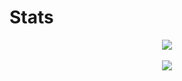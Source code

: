 # Stats

<p align=center>
  <img src="https://github-readme-stats.vercel.app/api?username=digaso&count_private=true&show_icons=true&theme=tokyonight&hide=contribs,prs" />
  <br />
  <br />
  <img src="https://github-readme-stats.vercel.app/api/top-langs/?username=digaso&layout=compact&theme=tokyonight&langs_count=6" />
  <br />
  <br />
</p>
